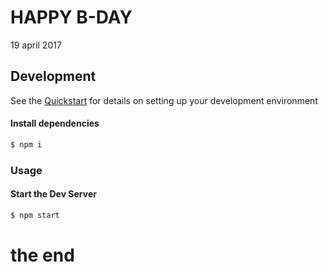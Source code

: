 
# HAPPY B-DAY
19 april 2017

## Development

See the [Quickstart](http://docs.init.ai/docs/quickstart) for details on setting up your development environment

#### Install dependencies
```bash
$ npm i
```
### Usage
#### Start the Dev Server
```bash
$ npm start
```
# the end
